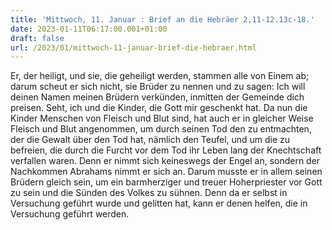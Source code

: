 ```yaml
---
title: 'Mittwoch, 11. Januar : Brief an die Hebräer 2,11-12.13c-18.'
date: 2023-01-11T06:17:00.001+01:00
draft: false
url: /2023/01/mittwoch-11-januar-brief-die-hebraer.html
---
```


Er, der heiligt, und sie, die geheiligt werden, stammen alle von Einem ab; darum scheut er sich nicht, sie Brüder zu nennen und zu sagen: Ich will deinen Namen meinen Brüdern verkünden, inmitten der Gemeinde dich preisen. Seht, ich und die Kinder, die Gott mir geschenkt hat. Da nun die Kinder Menschen von Fleisch und Blut sind, hat auch er in gleicher Weise Fleisch und Blut angenommen, um durch seinen Tod den zu entmachten, der die Gewalt über den Tod hat, nämlich den Teufel, und um die zu befreien, die durch die Furcht vor dem Tod ihr Leben lang der Knechtschaft verfallen waren. Denn er nimmt sich keineswegs der Engel an, sondern der Nachkommen Abrahams nimmt er sich an. Darum musste er in allem seinen Brüdern gleich sein, um ein barmherziger und treuer Hoherpriester vor Gott zu sein und die Sünden des Volkes zu sühnen. Denn da er selbst in Versuchung geführt wurde und gelitten hat, kann er denen helfen, die in Versuchung geführt werden.